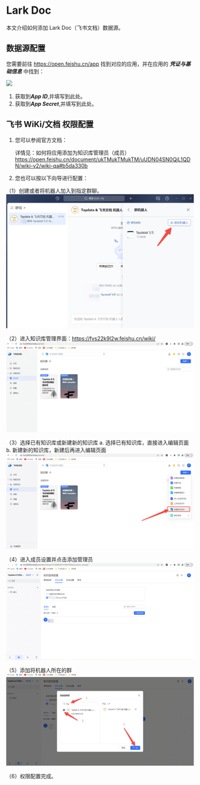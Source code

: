 # Lark Doc


本文介绍如何添加 Lark Doc（飞书文档）数据源。

## 数据源配置

您需要前往 https://open.feishu.cn/app 找到对应的应用，并在应用的 ***凭证与基础信息*** 中找到：

![](../../images/obtain_feishu_app_ak.png)

1. 获取到***App ID***,并填写到此处。
2. 获取到***App Secret***,并填写到此处。

## 飞书 WiKi/文档 权限配置

1. 您可以参阅官方文档：

   详情见：如何将应用添加为知识库管理员（成员） https://open.feishu.cn/document/ukTMukTMukTM/uUDN04SN0QjL1QDN/wiki-v2/wiki-qa#b5da330b

2. 您也可以按以下向导进行配置：

（1）创建或者将机器人加入到指定群聊。 ![img](../../images/robot.PNG)

（2）进入知识库管理界面：https://fvs22k9l2w.feishu.cn/wiki/ ![img](../../images/home.PNG)

（3）选择已有知识库或新建新的知识库 a. 选择已有知识库，直接进入编辑页面 b. 新建新的知识库，新建后再进入编辑页面 ![img](../../images/new-wiki.PNG)

（4）进入成员设置并点击添加管理员 ![img](../../images/config-1.PNG)

（5）添加将机器人所在的群 ![img](../../images/config-2.PNG)

（6）权限配置完成。